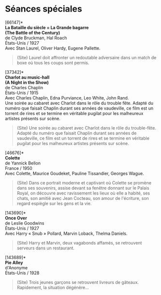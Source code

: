 # Séances spéciales

[66147]*  
**La Bataille du siècle = La Grande bagarre**  
**(The Battle of the Century)**  
de Clyde Bruckman, Hal Roach  
États-Unis / 1927  
Avec Stan Laurel, Oliver Hardy, Eugene Pallette.

> (Site) Laurel doit affronter un redoutable adversaire dans un match de boxe où tous les coups sont permis.

[37342]*  
**Charlot au music-hall**  
**(A Night in the Show)**  
de Charles Chaplin  
États-Unis / 1915  
Avec Charles Chaplin, Edna Purviance, Leo White, John Rand.  
Une soirée au cabaret avec Charlot dans le rôle du trouble fête. Adapté du numéro que faisait Chaplin durant ses années de vaudeville, ce film est un torrent de rires et se termine en véritable pugilat pour les malheureux artistes présents sur scène.

> (Site) Une soirée au cabaret avec Charlot dans le rôle du trouble-fête. Adapté du numéro que faisait Chaplin durant ses années de vaudeville, ce film est un torrent de rires et se termine en véritable pugilat pour les malheureux artistes présents sur scène.

[46676]*  
**Colette**  
de Yannick Bellon  
France / 1950  
Avec Colette, Maurice Goudeket, Pauline Tissandier, Georges Wague.

> (Site) Dans ce portrait moderne et captivant où Colette se promène dans ses souvenirs, assise devant sa fenêtre donnant sur le Palais Royal, on découvre avec ravissement les lieux où elle a habité, ses chats, son amitié avec Jean Cocteau, son amour de l'écriture, son regard espiègle sur les gens et la vie.

[143690]*  
**Once Over**  
de Leslie Goodwins  
États-Unis / 1927  
Avec Harry « Snub » Pollard, Marvin Loback, Thelma Daniels.

> (Site) Harry et Marvin, deux vagabonds affamés, se retrouvent serveurs dans un restaurant.

[143689]*  
**Pie Alley**  
d'Anonyme  
États-Unis / 1928

> (Site) Trois jeunes garçons se retrouvent livreurs de gâteaux. Rapidement, la situation dégénère...

